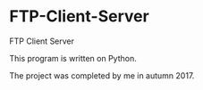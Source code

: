 # FTP-Client-Server
FTP Client Server

This program is written on Python.

The project was completed by me in autumn 2017.
